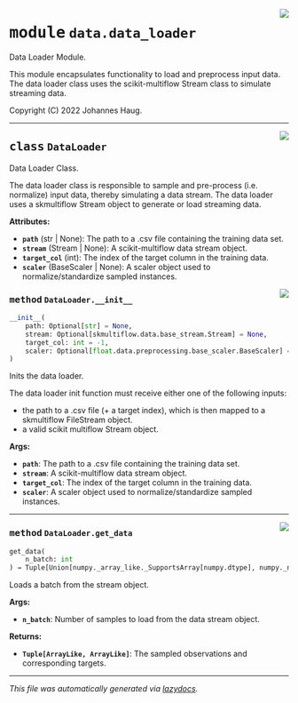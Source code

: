 <!-- markdownlint-disable -->

<a href="https://github.com/haugjo/float/tree/main/float/data/data_loader.py#L0"><img align="right" style="float:right;" src="https://img.shields.io/badge/-source-cccccc?style=flat-square"></a>

# <kbd>module</kbd> `data.data_loader`
Data Loader Module. 

This module encapsulates functionality to load and preprocess input data. The data loader class uses the scikit-multiflow Stream class to simulate streaming data. 

Copyright (C) 2022 Johannes Haug. 



---

<a href="https://github.com/haugjo/float/tree/main/float/data/data_loader.py#L16"><img align="right" style="float:right;" src="https://img.shields.io/badge/-source-cccccc?style=flat-square"></a>

## <kbd>class</kbd> `DataLoader`
Data Loader Class. 

The data loader class is responsible to sample and pre-process (i.e. normalize) input data, thereby simulating a data stream. The data loader uses a skmultiflow Stream object to generate or load streaming data. 



**Attributes:**
 
 - <b>`path`</b> (str | None):  The path to a .csv file containing the training data set. 
 - <b>`stream`</b> (Stream | None):  A scikit-multiflow data stream object. 
 - <b>`target_col`</b> (int):  The index of the target column in the training data. 
 - <b>`scaler`</b> (BaseScaler | None):  A scaler object used to normalize/standardize sampled instances. 

<a href="https://github.com/haugjo/float/tree/main/float/data/data_loader.py#L28"><img align="right" style="float:right;" src="https://img.shields.io/badge/-source-cccccc?style=flat-square"></a>

### <kbd>method</kbd> `DataLoader.__init__`

```python
__init__(
    path: Optional[str] = None,
    stream: Optional[skmultiflow.data.base_stream.Stream] = None,
    target_col: int = -1,
    scaler: Optional[float.data.preprocessing.base_scaler.BaseScaler] = None
)
```

Inits the data loader. 

The data loader init function must receive either one of the following inputs: 
- the path to a .csv file (+ a target index), which is then mapped to a skmultiflow FileStream object. 
- a valid scikit multiflow Stream object. 



**Args:**
 
 - <b>`path`</b>:  The path to a .csv file containing the training data set. 
 - <b>`stream`</b>:  A scikit-multiflow data stream object. 
 - <b>`target_col`</b>:  The index of the target column in the training data. 
 - <b>`scaler`</b>:  A scaler object used to normalize/standardize sampled instances. 




---

<a href="https://github.com/haugjo/float/tree/main/float/data/data_loader.py#L53"><img align="right" style="float:right;" src="https://img.shields.io/badge/-source-cccccc?style=flat-square"></a>

### <kbd>method</kbd> `DataLoader.get_data`

```python
get_data(
    n_batch: int
) → Tuple[Union[numpy._array_like._SupportsArray[numpy.dtype], numpy._nested_sequence._NestedSequence[numpy._array_like._SupportsArray[numpy.dtype]], bool, int, float, complex, str, bytes, numpy._nested_sequence._NestedSequence[Union[bool, int, float, complex, str, bytes]]], Union[numpy._array_like._SupportsArray[numpy.dtype], numpy._nested_sequence._NestedSequence[numpy._array_like._SupportsArray[numpy.dtype]], bool, int, float, complex, str, bytes, numpy._nested_sequence._NestedSequence[Union[bool, int, float, complex, str, bytes]]]]
```

Loads a batch from the stream object. 



**Args:**
 
 - <b>`n_batch`</b>:  Number of samples to load from the data stream object. 



**Returns:**
 
 - <b>`Tuple[ArrayLike, ArrayLike]`</b>:  The sampled observations and corresponding targets. 




---

_This file was automatically generated via [lazydocs](https://github.com/ml-tooling/lazydocs)._
